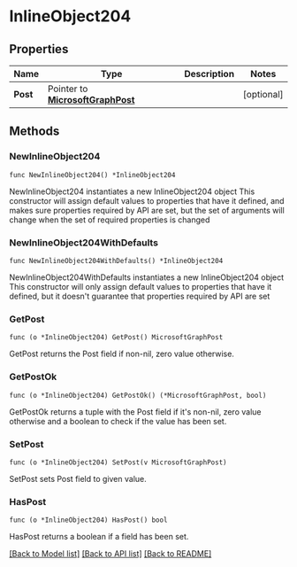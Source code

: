 # InlineObject204

## Properties

Name | Type | Description | Notes
------------ | ------------- | ------------- | -------------
**Post** | Pointer to [**MicrosoftGraphPost**](MicrosoftGraphPost.md) |  | [optional] 

## Methods

### NewInlineObject204

`func NewInlineObject204() *InlineObject204`

NewInlineObject204 instantiates a new InlineObject204 object
This constructor will assign default values to properties that have it defined,
and makes sure properties required by API are set, but the set of arguments
will change when the set of required properties is changed

### NewInlineObject204WithDefaults

`func NewInlineObject204WithDefaults() *InlineObject204`

NewInlineObject204WithDefaults instantiates a new InlineObject204 object
This constructor will only assign default values to properties that have it defined,
but it doesn't guarantee that properties required by API are set

### GetPost

`func (o *InlineObject204) GetPost() MicrosoftGraphPost`

GetPost returns the Post field if non-nil, zero value otherwise.

### GetPostOk

`func (o *InlineObject204) GetPostOk() (*MicrosoftGraphPost, bool)`

GetPostOk returns a tuple with the Post field if it's non-nil, zero value otherwise
and a boolean to check if the value has been set.

### SetPost

`func (o *InlineObject204) SetPost(v MicrosoftGraphPost)`

SetPost sets Post field to given value.

### HasPost

`func (o *InlineObject204) HasPost() bool`

HasPost returns a boolean if a field has been set.


[[Back to Model list]](../README.md#documentation-for-models) [[Back to API list]](../README.md#documentation-for-api-endpoints) [[Back to README]](../README.md)



